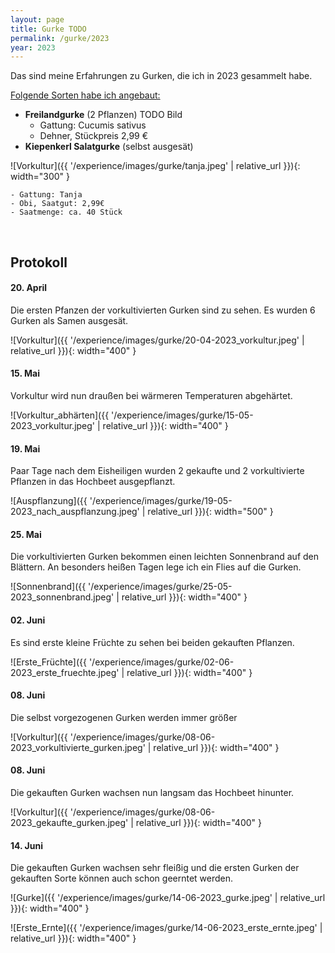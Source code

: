 ```yaml
---
layout: page
title: Gurke TODO
permalink: /gurke/2023
year: 2023
---
```


Das sind meine Erfahrungen zu Gurken, die ich in 2023 gesammelt habe.

<u>Folgende Sorten habe ich angebaut:</u>

- **Freilandgurke** (2 Pflanzen) TODO Bild
    - Gattung: Cucumis sativus
    - Dehner, Stückpreis 2,99 €
- **Kiepenkerl Salatgurke** (selbst ausgesät)

![Vorkultur]({{ '/experience/images/gurke/tanja.jpeg' | relative_url }}){: width="300" }

    - Gattung: Tanja
    - Obi, Saatgut: 2,99€
    - Saatmenge: ca. 40 Stück

<br>

## Protokoll
#### <b>20. April</b>
Die ersten Pfanzen der vorkultivierten Gurken sind zu sehen. Es wurden 6 Gurken als Samen ausgesät.

![Vorkultur]({{ '/experience/images/gurke/20-04-2023_vorkultur.jpeg' | relative_url }}){: width="400" }



#### <b>15. Mai</b>
Vorkultur wird nun draußen bei wärmeren Temperaturen abgehärtet.

![Vorkultur_abhärten]({{ '/experience/images/gurke/15-05-2023_vorkultur.jpeg' | relative_url }}){: width="400" }

#### <b>19. Mai</b>
Paar Tage nach dem Eisheiligen wurden 2 gekaufte und 2 vorkultivierte Pflanzen in das Hochbeet ausgepflanzt.

![Auspflanzung]({{ '/experience/images/gurke/19-05-2023_nach_auspflanzung.jpeg' | relative_url }}){: width="500" }

#### <b>25. Mai</b>
Die vorkultivierten Gurken bekommen einen leichten Sonnenbrand auf den Blättern. An besonders heißen Tagen lege ich ein Flies auf die Gurken. 

![Sonnenbrand]({{ '/experience/images/gurke/25-05-2023_sonnenbrand.jpeg' | relative_url }}){: width="400" }


#### <b>02. Juni</b>
Es sind erste kleine Früchte zu sehen bei beiden gekauften Pflanzen.

![Erste_Früchte]({{ '/experience/images/gurke/02-06-2023_erste_fruechte.jpeg' | relative_url }}){: width="400" }

#### <b>08. Juni</b>
Die selbst vorgezogenen Gurken werden immer größer

![Vorkultur]({{ '/experience/images/gurke/08-06-2023_vorkultivierte_gurken.jpeg' | relative_url }}){: width="400" }

#### <b>08. Juni</b>
Die gekauften Gurken wachsen nun langsam das Hochbeet hinunter.

![Vorkultur]({{ '/experience/images/gurke/08-06-2023_gekaufte_gurken.jpeg' | relative_url }}){: width="400" }

#### <b>14. Juni</b>
Die gekauften Gurken wachsen sehr fleißig und die ersten Gurken der gekauften Sorte können auch schon geerntet werden.

![Gurke]({{ '/experience/images/gurke/14-06-2023_gurke.jpeg' | relative_url }}){: width="400" }

![Erste_Ernte]({{ '/experience/images/gurke/14-06-2023_erste_ernte.jpeg' | relative_url }}){: width="400" }
